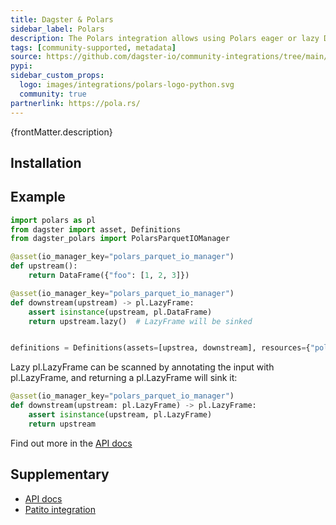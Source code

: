 ```yaml
---
title: Dagster & Polars
sidebar_label: Polars
description: The Polars integration allows using Polars eager or lazy DataFrames as inputs and outputs with Dagster’s assets and ops. Type annotations are used to control whether to load an eager or lazy DataFrame. Lazy DataFrames can be sinked as output. Multiple serialization formats (Parquet, Delta Lake, BigQuery) and filesystems (local, S3, GCS, …) are supported.
tags: [community-supported, metadata]
source: https://github.com/dagster-io/community-integrations/tree/main/libraries/dagster-polars
pypi:
sidebar_custom_props:
  logo: images/integrations/polars-logo-python.svg
  community: true
partnerlink: https://pola.rs/
---
```


<p>{frontMatter.description}</p>

## Installation

<PackageInstallInstructions packageName="dagster-polars" />

## Example

```python
import polars as pl
from dagster import asset, Definitions
from dagster_polars import PolarsParquetIOManager

@asset(io_manager_key="polars_parquet_io_manager")
def upstream():
    return DataFrame({"foo": [1, 2, 3]})

@asset(io_manager_key="polars_parquet_io_manager")
def downstream(upstream) -> pl.LazyFrame:
    assert isinstance(upstream, pl.DataFrame)
    return upstream.lazy()  # LazyFrame will be sinked


definitions = Definitions(assets=[upstrea, downstream], resources={"polars_parquet_io_manager": PolarsParquetIOManager(...)})
```

Lazy pl.LazyFrame can be scanned by annotating the input with pl.LazyFrame, and returning a pl.LazyFrame will sink it:

```python
@asset(io_manager_key="polars_parquet_io_manager")
def downstream(upstream: pl.LazyFrame) -> pl.LazyFrame:
    assert isinstance(upstream, pl.LazyFrame)
    return upstream
```

Find out more in the [API docs](/api/libraries/dagster-polars)

## Supplementary

- [API docs](/api/libraries/dagster-polars)
- [Patito integration](/integrations/libraries/patito)
